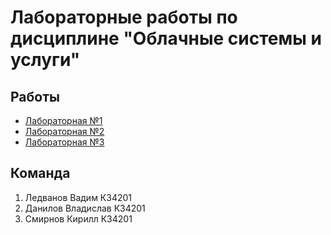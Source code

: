 # Лабораторные работы по дисциплине "Облачные системы и услуги"
## Работы
- [Лабораторная №1](https://github.com/VadimLedvanov/cloud_system/tree/main/lab-1)
- [Лабораторная №2](https://github.com/VadimLedvanov/cloud_system/tree/main/lab-2)
- [Лабораторная №3](https://github.com/VadimLedvanov/cloud_system/tree/main/lab-3)
## Команда
1. Ледванов Вадим К34201
2. Данилов Владислав К34201
3. Смирнов Кирилл К34201
